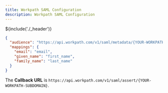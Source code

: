 ```yaml
---
title: Workpath SAML Configuration
description: Workpath SAML Configuration
---
```


${include('./_header')}

```json
{
  "audience": "https://api.workpath.com/v1/saml/metadata/{YOUR-WORKPATH-SUBDOMAIN}",
  "mappings": {
    "email": "email",
    "given_name": "first_name",
    "family_name": "last_name"
  }
}
```

The **Callback URL** is `https://api.workpath.com/v1/saml/assert/{YOUR-WORKPATH-SUBDOMAIN}`.

